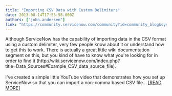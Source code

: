 ```yaml
---
title: "Importing CSV Data with Custom Delimiters"
date: 2013-08-14T17:53:58.000Z
authors: ["john.andersen"]
link: "https://community.servicenow.com/community?id=community_blog&sys_id=f6fd662ddbd0dbc01dcaf3231f9619ec"
---
```

<p>Although ServiceNow has the capability of importing data in the CSV format using a custom delimiter, very few people know about it or understand how to get this to work. There is actually a great little wiki documentation segment on this, but you kind of have to know what you're looking for in order to find it (http://wiki.servicenow.com/index.php?title=Data_Sources#Example_CSV_data_source_file).<br /><br />I've created a simple little YouTube video that demonstrates how you set up ServiceNow so that you can import a non-comma based CSV file... <a href='http://www.john-james-andersen.com/blog/service-now/importing-data-to-servicenow-with-custom-delimiters.html'>[READ MORE]</a></p>